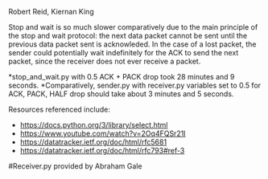 Robert Reid, Kiernan King

Stop and wait is so much slower comparatively due to the main principle of the stop and wait protocol: the next data packet cannot be sent until the previous data packet sent is acknowleded. In the case of a lost packet, the sender could potentially wait indefinitely for the ACK to send the next packet, since the receiver does not ever receive a packet. 

*stop_and_wait.py with 0.5 ACK + PACK drop took 28 minutes and 9 seconds.
*Comparatively, sender.py with receiver.py variables set to 0.5 for ACK, PACK, HALF drop should take about 3 minutes and 5 seconds.

Resources referenced include:
- https://docs.python.org/3/library/select.html
- https://www.youtube.com/watch?v=2Oq4FQSr21I
- https://datatracker.ietf.org/doc/html/rfc5681
- https://datatracker.ietf.org/doc/html/rfc793#ref-3

#Receiver.py provided by Abraham Gale

